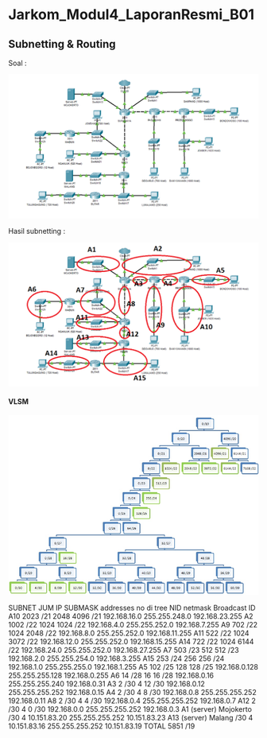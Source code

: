 # Jarkom_Modul4_LaporanResmi_B01

## Subnetting & Routing

Soal :

![alt text](img/soal.jpg)
 
Hasil subnetting :

![alt text](img/subnetting.jpg)

#### VLSM

![alt text](img/vlsm_tree.jpg)

SUBNET      	JUM IP  		SUBMASK		addresses			no di tree		NID			        netmask			        Broadcast ID
A10	    	  	2023		  	/21		    2048	    		4096 /21			192.168.16.0		255.255.248.0 			192.168.23.255
A2	    		  1002			  /22	  		1024		    	1024 /22			192.168.4.0			255.255.252.0	  		192.168.7.255
A9  			    702 		  	/22		  	1024    			2048 /22			192.168.8.0			255.255.252.0		  	192.168.11.255
A11     			522	    	  /22			  1024    			3072 /22			192.168.12.0		255.255.252.0			  192.168.15.255
A14		      	722		    	/22	  		1024		    	6144 /22			192.168.24.0		255.255.252.0 			192.168.27.255
A7    	  		503			    /23		  	512      			512 /23   		192.168.2.0			255.255.254.0	  		192.168.3.255
A15		      	253			    /24			  256			      256 /24		   	192.168.1.0			255.255.255.0		  	192.168.1.255
A5    			  102 			  /25 			128     			128 /25	   		192.168.0.128		255.255.255.128			192.168.0.255
A6  		    	14	  		  /28	  		16			      16 /28		    192.168.0.16		255.255.255.240			192.168.0.31
A3      			2			      /30		  	4       			12 /30			  192.168.0.12		255.255.255.252			192.168.0.15
A4		      	2			      /30			  4       			8 /30		    	192.168.0.8			255.255.255.252			192.168.0.11
A8    			  2 	     		/30 			4       			4 /30    			192.168.0.4			255.255.255.252			192.168.0.7
A12		      	2	  		    /30	  		4			        0 /30	      	192.168.0.0			255.255.255.252			192.168.0.3
A1 (server)		Mojokerto		/30		  	4					                 	10.151.83.20		255.255.255.252			10.151.83.23
A13	(server)	Malang			/30			  4				                  	10.151.83.16		255.255.255.252			10.151.83.19
TOTAL     		5851	     	/19						
